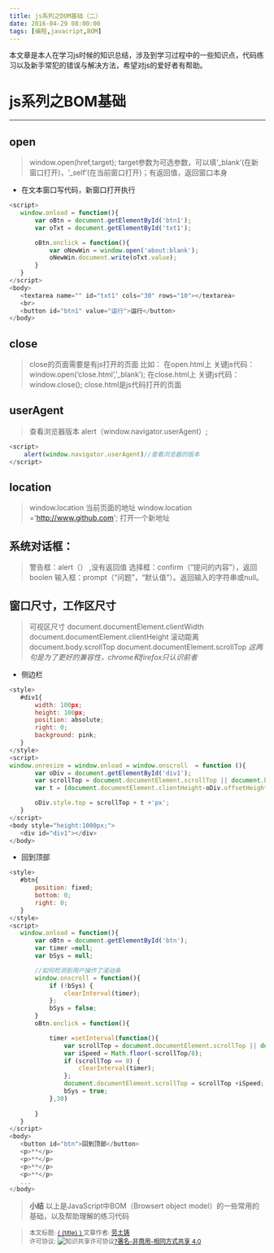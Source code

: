 ```yaml
---
title: js系列之DOM基础（二）
date: 2016-04-29 08:00:00
tags: [编程,javacript,BOM]
---
```


本文章是本人在学习js时候的知识总结，涉及到学习过程中的一些知识点，代码练习以及新手常犯的错误与解决方法，希望对js的爱好者有帮助。

<!--more-->

# js系列之BOM基础
***
## open

> window.open(href,target); target参数为可选参数，可以填‘_blank’(在新窗口打开)，‘_self’(在当前窗口打开)；有返回值，返回窗口本身

* 在文本窗口写代码，新窗口打开执行
 ```javascript
 <script>
	window.onload = function(){
		var oBtn = document.getElementById('btn1');
		var oTxt = document.getElementById('txt1');

		oBtn.onclick = function(){
			var oNewWin = window.open('about:blank');
			oNewWin.document.write(oTxt.value);
		}
	}
</script>
<body>
	<textarea name="" id="txt1" cols="30" rows="10"></textarea>
	<br>
	<button id="btn1" value="运行">运行</button>
</body>
```

## close

> close的页面需要是有js打开的页面
比如：
在open.html上 关键js代码：window.open(‘close.html’,’_blank’);
在close.html上 关键js代码：window.close();
close.html是js代码打开的页面

## userAgent

> 查看浏览器版本
alert（window.navigator.userAgent）;

```javascript
<script>
	alert(window.navigator.userAgent)//查看浏览器的版本
</script>
```

## location

> window.location   当前页面的地址
window.location ='http://www.github.com';   打开一个新地址


## 系统对话框：
> 警告框：alert（） ,没有返回值
选择框：confirm（“提问的内容”），返回boolen
输入框：prompt（“问题”，“默认值”）。返回输入的字符串或null。

 
## 窗口尺寸，工作区尺寸
> 可视区尺寸
document.documentElement.clientWidth
document.documentElement.clientHeight
滚动距离
document.body.scrollTop
document.documentElement.scrollTop	*这两句是为了更好的兼容性，chrome和firefox只认识前者*

* 侧边栏
 ```javascript
 <style>
	#div1{
		width: 100px;
		height: 100px;
		position: absolute;
		right: 0;
		background: pink;
	}
</style>
<script>
window.onresize = window.onload = window.onscroll  = function (){
		var oDiv = document.getElementById('div1');
		var scrollTop = document.documentElement.scrollTop || document.body.scrollTop;
		var t = (document.documentElement.clientHeight-oDiv.offsetHeight)/2;

		oDiv.style.top = scrollTop + t +'px';
	}
</script>
<body style="height:1000px;">
	<div id="div1"></div>
</body>
```

* 回到顶部
 ```javascript
<style>
	#btn{
		position: fixed;
		bottom: 0;
		right: 0;
	}
</style>
<script>
	window.onload = function(){
		var oBtn = document.getElementById('btn');
		var timer =null;
		var bSys = null;

		//如何检测到用户操作了滚动条
		window.onscroll = function(){
			if (!bSys) {
				clearInterval(timer);
			};
			bSys = false;
		}
		oBtn.onclick = function(){

			timer =setInterval(function(){
				var scrollTop = document.documentElement.scrollTop || document.body.scrollTop;
				var iSpeed = Math.floor(-scrollTop/8);
				if (scrollTop == 0) {
					clearInterval(timer);
				};
				document.documentElement.scrollTop = scrollTop +iSpeed;
				bSys = true;
			},30)
			
		}
	}
</script>
<body>
	<button id="btn">回到顶部</button>
	<p>**</p>
	<p>**</p>
	<p>**</p>
	<p>**</p>
	...
</body>
 ```
 
> **小结**
>以上是JavaScript中BOM（Browsert object model）的一些常用的基础，以及帮助理解的练习代码


><span style="font-size:12px">本文标题: <a href="{{ permalink }}">  { {title} }  </a>
>文章作者: <a href="http://itxiehui.github.io/">劳土铸</a>  
>许可协议: <img alt="知识共享许可协议" style="border-width:0" src="https://i.creativecommons.org/l/by-nc-sa/4.0/80x15.png" /><a rel="license" href="http://creativecommons.org/licenses/by-nc-sa/4.0/">?署名-非商用-相同方式共享 4.0</a></span>
 
